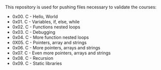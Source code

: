 This repository is used for pushing files necessary to validate the courses:
- 0x00. C - Hello, World
- 0x01. C - Variables, if, else, while
- 0x02. C - Functions nested loops
- 0x03. C - Debugging
- 0x04. C - More function nested loops
- 0X05. C - Pointers, array and strings
- 0x06. C - More pointers, arrays and strings
- 0x07. C - Even more pointers, arrays and strings
- 0x08. C - Recursion
- 0x09. C - Static libraries